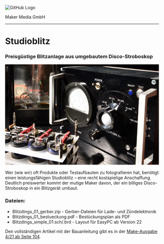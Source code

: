 ![GitHub Logo](http://www.heise.de/make/icons/make_logo.png)

Maker Media GmbH

***

# Studioblitz

### Preisgüstige Blitzanlage aus umgebautem Disco-Stroboskop

![Picture](https://github.com/MakeMagazinDE/Studioblitz/blob/master/blitzgen_strobo_k.JPG) 

Wer (wie wir) oft Produkte oder Testaufbauten zu fotografieren hat, benötigt einen leistungsfähigen Studioblitz – eine recht kostspielige Anschaffung. Deutlich preiswerter kommt der mutige Maker davon, der ein billiges Disco-Stroboskop in ein Blitzgerät umbaut.

### Dateien:

* Blitzdings_01_gerber.zip - Gerber-Dateien für Lade- und Zündelektronik
* Blitzdings_01_bestueckung.pdf - Bestückungsplan als PDF
* Blitzdings_simple_01.sch/.brd - Layout für EasyPC ab Version 22

Den vollständigen Artikel mit der Bauanleitung gibt es in der [Make-Ausgabe 4/21 ab Seite 104](https://www.heise.de/select/make/2021/4).

